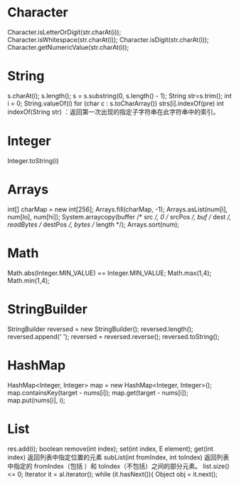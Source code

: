 # Character
Character.isLetterOrDigit(str.charAt(i));
Character.isWhitespace(str.charAt(i));
Character.isDigit(str.charAt(i));
Character.getNumericValue(str.charAt(i));

# String
s.charAt(i);
s.length();
s = s.substring(0, s.length() - 1);
String str=s.trim();
int i = 0;
String.valueOf(i)
for (char c : s.toCharArray())
strs[i].indexOf(pre) 
int indexOf(String str) ：返回第一次出现的指定子字符串在此字符串中的索引。 

# Integer
Integer.toString(i)

# Arrays
int[] charMap = new int[256]; 
Arrays.fill(charMap, -1);
Arrays.asList(num[i], num[lo], num[hi]);
System.arraycopy(buffer /* src */, 0 /* srcPos */, buf /* dest */, readBytes /* destPos */, bytes /* length */); 
Arrays.sort(num);

# Math
Math.abs(Integer.MIN_VALUE) == Integer.MIN_VALUE;
Math.max(1,4);
Math.min(1,4);

# StringBuilder
StringBuilder reversed = new StringBuilder(); 
reversed.length();
reversed.append(' ');
reversed = reversed.reverse();
reversed.toString();

# HashMap
HashMap<Integer, Integer> map = new HashMap<Integer, Integer>();
map.containsKey(target - nums[i]);
map.get(target - nums[i]);
map.put(nums[i], i);

# List
res.add(i);
boolean remove(int index);
set(int index, E element);
get(int index)   返回列表中指定位置的元素
subList(int fromIndex, int toIndex)    返回列表中指定的 fromIndex（包括 ）和 toIndex（不包括）之间的部分元素。
list.size() <= 0;
Iterator it = al.iterator();
    while (it.hasNext()){
        Object obj = it.next();
